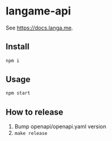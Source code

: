 # langame-api

See https://docs.langa.me.

## Install

```bash
npm i
```

## Usage

```bash
npm start
```

## How to release

1. Bump openapi/openapi.yaml version
2. `make release`
